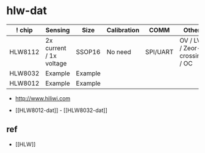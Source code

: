 # hlw-dat

| ! chip  | Sensing                 | Size    | Calibration | COMM     | Other                        |
| ------- | ----------------------- | ------- | ----------- | -------- | ---------------------------- |
| HLW8112 | 2x current / 1x voltage | SSOP16  | No need     | SPI/UART | OV / LV / Zeor-crossing / OC |
| HLW8032 | Example                 | Example |             |          |                              |
| HLW8012 | Example                 | Example |             |          |                              |

- http://www.hiliwi.com

* [[HLW8012-dat]] - [[HLW8032-dat]]


## ref 

- [[HLW]]